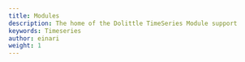 ```yaml
---
title: Modules
description: The home of the Dolittle TimeSeries Module support
keywords: Timeseries
author: einari
weight: 1
---
```

